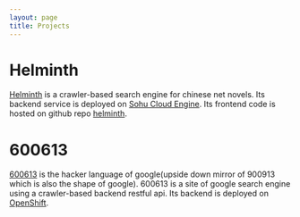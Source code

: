 ```yaml
---
layout: page
title: Projects
---
```


# Helminth 

[Helminth](https://xericzephyr.github.io/helminth) is a crawler-based search engine for chinese net novels. Its backend service is deployed on [Sohu Cloud Engine](http://cloudscape.sohu.com/). Its frontend code is hosted on github repo [helminth](https://github.com/XericZephyr/helminth).

# 600613 

[600613](https://xericzephyr.github.io/600613) is the hacker language of google(upside down mirror of 900913 which is also the shape of google). 600613 is a site of google search engine using a crawler-based backend restful api. Its backend is deployed on [OpenShift](https://www.openshift.com/).